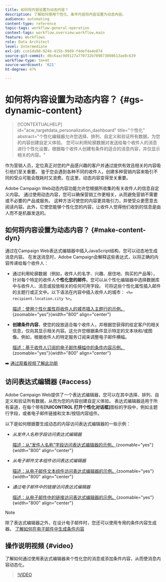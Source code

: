 ```yaml
---
title: 如何将内容设置为动态内容？
description: 了解如何使用个性化、条件内容将内容设置为动态内容。
audience: automating
content-type: reference
topic-tags: workflow-general-operation
context-tags: workflow,overview;workflow,main
feature: Workflows
role: Data Architect
level: Intermediate
exl-id: cce1da98-924b-415b-99d9-f4def4a4e874
source-git-commit: d6c6aac9d9127a770732b709873008613ae8c639
workflow-type: tm+mt
source-wordcount: '621'
ht-degree: 47%

---
```


# 如何将内容设置为动态内容？ {#gs-dynamic-content}

>[!CONTEXTUALHELP]
>id="acw_targetdata_personalization_dashboard"
>title="个性化"
>abstract="个性化编辑器允许您选择、排列、自定义和验证所有数据，为您的内容创建自定义体验。 您可以利用轮廓数据对发送给每个收件人的消息进行个性化设置，根据每个收件人创建有条件的适合的消息内容，并仅显示相关的内容。"

作为营销人员，定位真正对您的产品感兴趣的客户并通过提供有效且相关的内容吸引他们至关重要。 鉴于您会遇到各种不同的收件人，创建多种营销内容来吸引不同的受众可能会既耗时又浪费。在这里，动态内容变得至关重要。

Adobe Campaign Web动态内容功能允许您根据所收集的有关收件人的信息自定义内容。 通过使用动态内容，您可以确保营销工作更相关，从而避免营销不需要或不必要的产品或服务。 这种方法可使您的内容更具吸引力，并使受众更愿意去阅读内容。此外，它使您能够个性化您的内容，让收件人觉得他们收到的信息是由人而不是机器发送的。

## 如何将内容设置为动态内容？ {#make-content-dyn}

通过在Campaign Web表达式编辑器中插入JavaScript结构，您可以动态地生成消息内容。 在发送消息时，Adobe Campaign会解释这些表达式，以将正确的内容传递给每个收件人：

* 通过利用轮廓数据（例如，收件人的名字、兴趣、居住地、购买的产品等），针对每个特定的收件人&#x200B;**个性化您的邮件**。您可以从个性化编辑器中选择数据库中与收件人、消息或投放相关的任何可用字段。 可将这些个性化属性插入邮件的主题行或正文中。以下语法在内容中插入收件人的城市： `<%= recipient.location.city %>`。

  [描述：使用个性化属性将收件人的城市插入主题行的示例。](assets/perso-subject-line.png){zoomable="yes"}{width="800" align="center"}

* **创建条件内容**，使您的投放适合每个收件人，并根据您获得的给定客户的相关信息，仅向其显示相关内容。这允许您根据条件显示特定的文本块和/或图像。例如，根据收件人的特定服务订阅来调整电子邮件横幅。

  [描述：基于收件人订阅的电子邮件横幅中的条件内容示例。](assets/condition-sample.png){zoomable="yes"}{width="800" align="center"}

➡️ [通过观看视频了解此功能](#video)

## 访问表达式编辑器 {#access}

Adobe Campaign Web提供了一个表达式编辑器，您可以在其中选择、排列、自定义和验证所有数据，从而为您的内容创建自定义体验。 表达式编辑器适用于所有渠道，在每个带有&#x200B;**[!UICONTROL 打开个性化对话框]**&#x200B;图标的字段中，例如主题行字段，或者电子邮件链接和文本/按钮内容组件。

以下是如何根据要生成动态的内容访问表达式编辑器的一些示例：

* *从发件人名称字段访问表达式编辑器*

  [描述：从“发件人名称”字段访问表达式编辑器的示例。](assets/expression-editor-access.png){zoomable="yes"}{width="800" align="center"}

* *从电子邮件文本组件访问表达式编辑器*

  [描述：从电子邮件文本组件访问表达式编辑器的示例。](assets/expression-editor-access-email.png){zoomable="yes"}{width="800" align="center"}

* *通过电子邮件中的链接访问表达式编辑器*

  [描述：从电子邮件中的链接访问表达式编辑器的示例。](assets/perso-link-insert-icon.png){zoomable="yes"}{width="800" align="center"}

>[!NOTE]
>
>除了表达式编辑器之外，在设计电子邮件时，您还可以使用专用的条件内容生成器。 [了解如何在电子邮件中生成条件内容](conditions.md)

## 操作说明视频 {#video}

了解如何通过使用表达式编辑器来个性化您的消息或添加条件内容，从而使消息内容动态化。

>[!VIDEO](https://video.tv.adobe.com/v/3425795?quality=12)